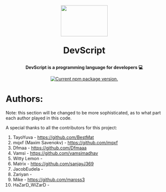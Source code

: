 <h1 align="center">
 <center><img src="https://media.discordapp.net/attachments/1219987022568226862/1220056543408689254/DevScript.jpeg?ex=660d8d33&is=65fb1833&hm=a80be05d3e3148ff04092e14842081fd5151d4b6a337ea01f899517a13fbdb4d&=&format=webp&width=1598&height=888" width="150" height="100"></center>

DevScript
</h1>

<p align="center">
  <strong>DevScript is a programming language for developers 💻</strong><br>
</p>

<p align="center">
  <a href="https://www.npmjs.org/package/bestproduct-bestmat">
    <img src="https://img.shields.io/npm/v/bestproduct-bestmat?color=brightgreen&label=NPM%20Package" alt="Current npm package version." />
  </a>
</p>

# Authors:
Note: this section will be changed to be more sophisticated, as to what part each author played in this code.

A special thanks to all the contributors for this project:
1. TayoYuva - https://github.com/BestMat
2. mqxf (Maxim Savenokv) - https://github.com/mqxf
3. Dfmaa - https://github.com/Dfmaaa
4. Vamsi - https://github.com/vamsimadhav
5. Witty Lemon -
6. Matrix - https://github.com/sanjayJ369
7. JacobEudela -
8. Zariyan -
9. Mike - https://github.com/maross3
10. HaZarD_WiZarD -
